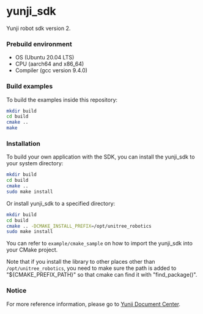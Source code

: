 # yunji_sdk
Yunji robot sdk version 2.

### Prebuild environment
* OS  (Ubuntu 20.04 LTS)  
* CPU  (aarch64 and x86_64)   
* Compiler  (gcc version 9.4.0) 

### Build examples

To build the examples inside this repository:

```bash
mkdir build
cd build
cmake ..
make
```

### Installation

To build your own application with the SDK, you can install the yunji_sdk to your system directory:

```bash
mkdir build
cd build
cmake ..
sudo make install
```

Or install yunji_sdk to a specified directory:

```bash
mkdir build
cd build
cmake .. -DCMAKE_INSTALL_PREFIX=/opt/unitree_robotics
sudo make install
```

You can refer to `example/cmake_sample` on how to import the yunji_sdk into your CMake project. 

Note that if you install the library to other places other than `/opt/unitree_robotics`, you need to make sure the path is added to "${CMAKE_PREFIX_PATH}" so that cmake can find it with "find_package()".

### Notice
For more reference information, please go to [Yunji Document Center](https://support.unitree.com/home/zh/developer).
